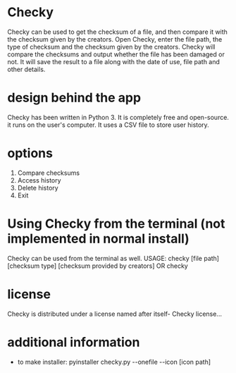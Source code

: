 # Checky
Checky can be used to get the checksum of a file, and then compare it with the checksum given by the creators. Open Checky, enter the file path, the type of checksum and the checksum given by the creators. Checky will compare the checksums and output whether the file has been damaged or not. It will save the result to a file along with the date of use, file path and other details.

# design behind the app
Checky has been written in Python 3. It is completely free and open-source. it runs on the user's computer. It uses a CSV file to store user history.
 
# options
1. Compare checksums
2. Access history
3. Delete history
4. Exit

# Using Checky from the terminal (not implemented in normal install)
Checky can be used from the terminal as well.
USAGE: checky [file path] [checksum type] [checksum provided by creators] OR checky

# license
Checky is distributed under a license named after itself- Checky license...

# additional information
- to make installer: pyinstaller checky.py --onefile --icon [icon path]
